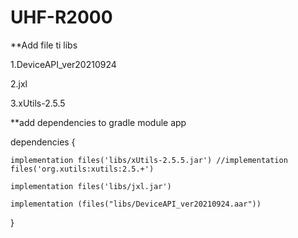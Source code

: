 # UHF-R2000

**Add file ti libs

1.DeviceAPI_ver20210924

2.jxl

3.xUtils-2.5.5



**add dependencies to gradle module app

dependencies {

        
    implementation files('libs/xUtils-2.5.5.jar') //implementation files('org.xutils:xutils:2.5.+')
    
    implementation files('libs/jxl.jar')
    
    implementation (files("libs/DeviceAPI_ver20210924.aar"))
    
}
